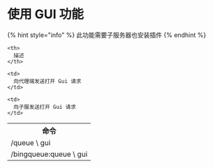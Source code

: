 # 使用 GUI 功能

{% hint style="info" %}
此功能需要子服务器也安装插件
{% endhint %}

<table spaces-before="0">
  <tr>
    <th>
      命令
    </th>
    
    <th>
      描述
    </th>
  </tr>
  
  <tr>
    <td>
      /queue \<Group Name> gui
    </td>
    
    <td>
      向代理端发送打开 Gui 请求
    </td>
  </tr>
  
  <tr>
    <td>
      /bingqueue:queue \<Group Name> gui
    </td>
    
    <td>
      向子服发送打开 Gui 请求
    </td>
  </tr>
</table>

